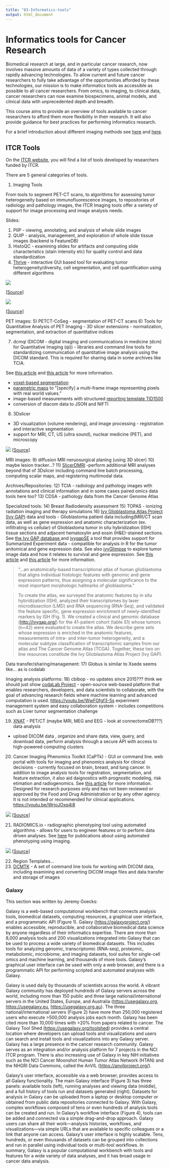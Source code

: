 ```yaml
---
title: "03-Informatics-tools"
output: html_document
---
```



# Informatics tools for Cancer Research

Biomedical research at large, and in particular cancer research, now involves massive amounts of data of a variety of types collected through rapidly advancing technologies. To allow current and future cancer researchers to fully take advantage of the opportunities afforded by these technologies, our mission is to make informatics tools as accessible as possible to all cancer researchers.  From omics, to imaging, to clinical data, cancer researchers can now examine biospecimens, animal models, and clinical data with unprecedented depth and breadth.

This course aims to provide an overview of tools available to cancer researchers to afford them more flexibility in their research. It will also provide guidance for best practices for performing informatics research.

For a brief introduction about different imaging methods see [here](https://www.independentimaging.com/abcs-imaging-difference-xray-ultrasound-mri-ct-scan/) and [here](https://www.radiologyinfo.org/en/info.cfm?pg=pet).

## ITCR Tools
On the [ITCR website](https://itcr.cancer.gov/informatics-tools), you will find a list of tools developed by researchers funded by ITCR. 

There are 5 general categories of tools.

1) Imaging Tools

From tools to segment PET-CT scans, to algorithms for assessing tumor heterogeneity based on immunofluorescence images, to repositories of radiology and pathology images, the ITCR Imaging tools offer a variety of support for image processing and image analysis needs. 



Slides: 
1) PIIP - viewing, annotating, and analysis of whole slide images
2) QUIP - analysis, management, and exploration of whole slide tissue images (backend is FeatureDB)
3) HistoQC - examining slides for artifacts and computing slide characteristics (stain intensity etc) for quality control and data standardization
4) [Thrive](https://www.csb.pitt.edu/ith/) - interactive GUI based tool for evaluating tumor heterogeneity/diversity, cell segmentation, and cell quantification using different algorithms

![](images/thrive1.png)

[[Source](https://www.csb.pitt.edu/ith/)]


![](images/thrive2.png)

[[Source](https://www.csb.pitt.edu/ith/)]

PET images:
5) PETCT-CoSeg - segmentation of PET-CT scans
6) Tools for Quantitative Analysis of PET Imaging - 3D slicer extensions - normalization, segmentation, and extraction of quantitative indices

7) dcmqi (DICOM - digital imaging and communications in medicine (dcm) for Quantitative Imaging (qi)) - libraries and command line tools for standardizing communication of quantitative image analysis using the DICOM standard. This is required for sharing data in some archives like TCIA.

See [this article](https://doi.org/10.7717/peerj.2057) and [this article](https://doi.org/10.1177/0962280214537333) for more information. 
- [voxel-based segmentation](http://dicom.nema.org/medical/dicom/current/output/chtml/part03/sect_A.51.html)
- [parametric maps](http://dicom.nema.org/medical/dicom/current/output/chtml/part03/sect_A.75.html) to "[specify] a multi-frame image representing pixels with real world values."
- image-based measurements with structured [reporting template TID1500](http://dicom.nema.org/medical/dicom/current/output/chtml/part16/chapter_A.html#sect_TID_1500)
 - conversion of diacom data to JSON and NIFTI
 
8) 3Dslicer 
 - 3D visualization (volume rendering), and image processing - registration and interactive segmentation 
 - support for MRI, CT, US (ultra sound), nuclear medicine (PET), and microscopy
 
 ![](images/3Dslicer.png)
[[Source](https://www.slicer.org/wiki/Documentation/4.8/Training#/media/File:Slicer4minute-image.png)]

MRI images:
9) diffusion MRI neruosurgical planing (using 3D slicer)
10) maybe lesion tracker...?
11) [SlicerDMRI](http://dmri.slicer.org/) -perform additional MRI analyses beyond that of 3Dslicer including command line batch processing, computing scalar maps, and registering multimodal data.


Archives/Repositories:
12) TCIA - radiology and pathology images with annotations and clinical information and in some cases paired omics data
tools here too?
13) CDSA - pathology data from the Cancer Genome Atlas

Specialized tools:
14) Breast Radiodensity assessment
15) TOPAS - ionizing radiation imaging and therapy simulations
16) [Ivy Glioblastoma Atlas Project (Ivy GAP)](https://glioblastoma.alleninstitute.org/ish/) data and tools - Glioblastoma patient data including(MRI/CT scan data, as well as gene expression and anatomic characterization (ex. infiltrating vs cellular) of Glioblastoma tumor in situ hybridization (ISH) tissue sections and adjacent hematoxylin and eosin (H&E)-stained sections. See [the Ivy GAP database ](http://ivygap.org/) and [ivygapSE](https://github.com/vjcitn/ivygapSE) a tool that provides support for Summarized Experiment data - compatible for analysis in R for the tumor anitomical and gene expression data. See also [ivyGlimpse](https://itcr.cancer.gov/informatics-tools/ivyglimpse) to explore tumor image data and how it relates to survival and gene expression. See [this article](https://www.ncbi.nlm.nih.gov/pmc/articles/PMC6414061/) and [this article](https://aapm.onlinelibrary.wiley.com/doi/abs/10.1002/mp.14556) for more information.

> "...an anatomically-based transcriptional atlas of human glioblastoma that aligns individual histologic features with genomic and gene expression patterns, thus assigning a molecular significance to the most important morphologic hallmarks of glioblastoma."

>To create the atlas, we surveyed the anatomic features by in situ hybridization (ISH), analyzed their transcriptomes by laser microdissection (LMD) and RNA sequencing (RNA-Seq), and validated the feature specific, gene expression enrichment of newly-identified markers by ISH (Fig. 1). We created a clinical and genomic database (http://ivygap.org/) for the 41-patient cohort (table S1) whose tumors (n=42) were evaluated to create the atlas. We describe gene sets whose expression is enriched in the anatomic features, measurements of intra- and inter-tumor heterogeneity, and a molecular subtype classification of transcriptomic samples from our atlas and The Cancer Genome Atlas (TCGA). Together, these two on line resources constitute the Ivy Glioblastoma Atlas Project (Ivy GAP).


Data transfer/sharing/management:
17) Globus is similar to Xsede seems like... as is codalab

Imaging analysis platforms:
18) cbibop - no updates since 2015??? think we should just show [codaLab Project](https://codalab.org/) - open-source web-based platform that enables researchers, developers, and data scientists to collaborate, with the goal of advancing research fields where machine learning and advanced computation is used. https://youtu.be/WwFGfgf3-5s 
experiment management system and easy collaboration system  - includes competitions such as Liver tumor segmentation challenge

19) [XNAT](https://www.xnat.org/about/) - PET/CT (maybe MRI, MEG and EEG - look at connectomeDB???) data analysis
- upload DICOM data , organize and share data, view, query, and download data, perform analysis through a secure API with access to high-powered computing clusters


20) Cancer Imaging Phenomics Toolkit (CaPTk) - GUI or command line. web portal with tools for imaging and phenomics analysis for clinical decisions - currently focused on brain, breast, and lung cancer. In addition to image analysis tools for registration, segmentation, and feature extraction, it also aid daignostics with prognostic modeling, risk etimation and radiogenomics. See [this article](https://www.ncbi.nlm.nih.gov/pmc/articles/PMC7402244/) for more information. Designed for research purposes only and has not been reviewed or approved by the Food and Drug Administration or by any other agency. It is not intended or recommended for clinical applications.
https://youtu.be/WrjoJOxq4i8

![](images/CaPTK.png)
[[Source](https://cbica.github.io/CaPTk/index.html)]

21) RADIOMICS.io - radiographic phenotyping tool using automated algorithms - allows for users to engineer features or to perform data driven analyses. See [here](https://www.radiomics.io/science.html) for publications about using automated phenotyping using imaging. 

![](images/radiomics.png)
[[Source](https://www.nature.com/articles/ncomms5006)]

22) Region Templates...
23) [DCMTK](https://support.dcmtk.org/redmine/projects/dcmtk) - A set of command line tools for working with DICOM data, including examining and converting DICOM image files and data transfer and storage of images

### Galaxy

This section was written by Jeremy Goecks:

Galaxy is a web-based computational workbench that connects analysis tools, biomedical datasets, computing resources, a graphical user interface, and a programmatic API (Figure 1). Galaxy (https://galaxyproject.org/) enables accessible, reproducible, and collaborative biomedical data science by anyone regardless of their informatics expertise. There are more than 8,000 analysis tools and 200 visualizations integrated into Galaxy that can be used to process a wide variety of biomedical datasets. This includes tools for analyzing genomic, transcriptomic (RNA-seq), proteomic, metabolomic, microbiome, and imaging datasets, tool suites for single-cell omics and machine learning, and thousands of more tools. Galaxy’s graphical user interface can be used with only a web browser, and there is a programmatic API for performing scripted and automated analyses with Galaxy.

Galaxy is used daily by thousands of scientists across the world. A vibrant Galaxy community has deployed hundreds of Galaxy servers across the world, including more than 150 public and three large national/international servers in the United States, Europe, and Australia (https://usegalaxy.org, https://usegalaxy.eu, https://usegalaxy.org.au). The three national/international servers (Figure 2) have more than 250,000 registered users who execute >500,000 analysis jobs each month. Galaxy has been cited more than 10,000 times with >20% from papers related to cancer. The Galaxy Tool Shed (https://usegalaxy.org/toolshed) provides a central location where developers can upload tools and visualizations and users can search and install tools and visualizations into any Galaxy server. Galaxy has a large presence in the cancer research community. Galaxy serves as an integration and/or analysis platform for 7 projects in the NCI ITCR program. There is also increasing use of Galaxy in key NIH initiatives such as the NCI Cancer Moonshot Human Tumor Atlas Network (HTAN) and the NHGRI Data Commons, called the AnVIL (https://anvilproject.org/).

Galaxy’s user interface, accessible via a web browser, provides access to all Galaxy functionality. The main Galaxy interface (Figure 3) has three panels: available tools (left), running analyses and viewing data (middle), and a full history of tools run and datasets generated (right). Datasets for analysis in Galaxy can be uploaded from a laptop or desktop computer or obtained from public data repositories connected to Galaxy. With Galaxy, complex workflows composed of tens or even hundreds of analysis tools can be created and run. In Galaxy’s workflow interface (Figure 4), tools can be added and connected via a simple drag-and-drop approach. Galaxy users can share all their work—analysis histories, workflows, and visualizations—via simple URLs that are available to specific colleagues or a link that anyone can access. Galaxy’s user interface is highly scalable. Tens, hundreds, or even thousands of datasets can be grouped into collections and run in parallel using individual tools or multi-tool workflows. In summary, Galaxy is a popular computational workbench with tools and features for a wide variety of data analyses, and it has broad usage in cancer data analysis.


